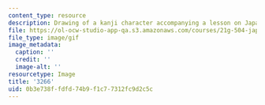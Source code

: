 ```yaml
---
content_type: resource
description: Drawing of a kanji character accompanying a lesson on Japanese.
file: https://ol-ocw-studio-app-qa.s3.amazonaws.com/courses/21g-504-japanese-iv-spring-2009/0b3e738ffdfd74b9f1c77312fc9d2c5c_3266.gif
file_type: image/gif
image_metadata:
  caption: ''
  credit: ''
  image-alt: ''
resourcetype: Image
title: '3266'
uid: 0b3e738f-fdfd-74b9-f1c7-7312fc9d2c5c
---
```

